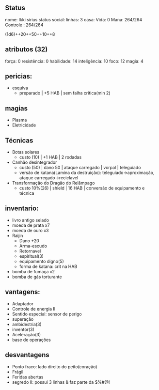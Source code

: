 ## Status
nome: Ikki sirius
status social:
linhas: 3
casa:
Vida: 0
Mana: 264/264
Controle : 264/264

(1d6)++20++50++10++8
## atributos (32)
força: 0
resistência: 0
habilidade: 14
inteligência: 10
foco: 12
magia: 4

## pericias:
- esquiva
	- preparado | +5 HAB | sem falha critica(min 2)
## magias
- Plasma
- Eletricidade
## Técnicas
- Botas solares
	- custo (10) | +1 HAB | 2 rodadas
- Canhão desintegrador 
	- custo (50) | dano 50 | ataque carregado | vorpal | teleguiado
	- versão de katana(Lamina da destruição): teleguiado->aproximação, ataque carregado->reciclavel
- Transformação do Dragão do Relâmpago 
	- custo 10%(26) | shield | 16 HAB | conversão de equipamento e técnica 

## inventario:
- livro antigo selado
- moeda de prata x7
- moeda de ouro x3
- Raijin
	- Dano +20
	- Arma-escudo
	- Retornavel
	- espiritual(3)
	- equipamento digno(5)
	- forma de katana: crit na HAB
- bomba de fumaça x2
- bomba de gás torturante

## vantagens:
- Adaptador
- Controle de energia II
- Sentido especial: sensor de perigo
- superação
- ambidestria(3)
- inventor(3)
- Aceleração(3)
- base de operações

## desvantagens
- Ponto fraco: lado direito do peito(coração)
- Frágil
- Feridas abertas
- segredo II: possui 3 linhas & faz parte da $%#@!